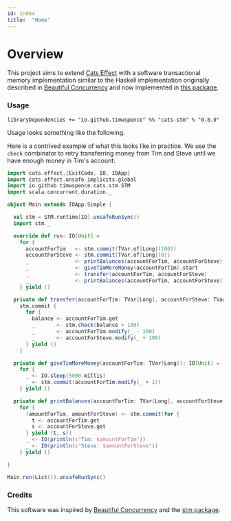 ```yaml
---
id: index
title:  "Home"
---
```


# Overview

This project aims to extend [Cats Effect](https://typelevel.org/cats-effect/) with
a software transactional memory implementation similar to the Haskell implementation
originally described in [Beautiful Concurrency](https://www.microsoft.com/en-us/research/wp-content/uploads/2016/02/beautiful.pdf)
and now implemented in [this package](http://hackage.haskell.org/package/stm).

### Usage

`libraryDependencies += "io.github.timwspence" %% "cats-stm" % "0.8.0"`

Usage looks something like the following.

Here is a contrived example of what this looks like in practice. We use the
`check` combinator to retry transferring money from Tim and Steve until we have
enough money in Tim's account:

```scala mdoc
import cats.effect.{ExitCode, IO, IOApp}
import cats.effect.unsafe.implicits.global
import io.github.timwspence.cats.stm.STM
import scala.concurrent.duration._

object Main extends IOApp.Simple {

  val stm = STM.runtime[IO].unsafeRunSync()
  import stm._

  override def run: IO[Unit] =
    for {
      accountForTim   <- stm.commit(TVar.of[Long](100))
      accountForSteve <- stm.commit(TVar.of[Long](0))
      _               <- printBalances(accountForTim, accountForSteve)
      _               <- giveTimMoreMoney(accountForTim).start
      _               <- transfer(accountForTim, accountForSteve)
      _               <- printBalances(accountForTim, accountForSteve)
    } yield ()

  private def transfer(accountForTim: TVar[Long], accountForSteve: TVar[Long]): IO[Unit] =
    stm.commit {
      for {
        balance <- accountForTim.get
        _       <- stm.check(balance > 100)
        _       <- accountForTim.modify(_ - 100)
        _       <- accountForSteve.modify(_ + 100)
      } yield ()
    }

  private def giveTimMoreMoney(accountForTim: TVar[Long]): IO[Unit] =
    for {
      _ <- IO.sleep(5000.millis)
      _ <- stm.commit(accountForTim.modify(_ + 1))
    } yield ()

  private def printBalances(accountForTim: TVar[Long], accountForSteve: TVar[Long]): IO[Unit] =
    for {
      (amountForTim, amountForSteve) <- stm.commit(for {
        t <- accountForTim.get
        s <- accountForSteve.get
      } yield (t, s))
      _ <- IO(println(s"Tim: $amountForTim"))
      _ <- IO(println(s"Steve: $amountForSteve"))
    } yield ()

}

Main.run(List()).unsafeRunSync()
```

### Credits

This software was inspired by [Beautiful Concurrency](https://www.microsoft.com/en-us/research/wp-content/uploads/2016/02/beautiful.pdf) and the [stm package](http://hackage.haskell.org/package/stm).
